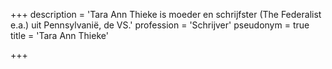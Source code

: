 +++
description = 'Tara Ann Thieke is moeder en schrijfster (The Federalist e.a.) uit Pennsylvanië, de VS.'
profession = 'Schrijver'
pseudonym = true
title = 'Tara Ann Thieke'

+++
